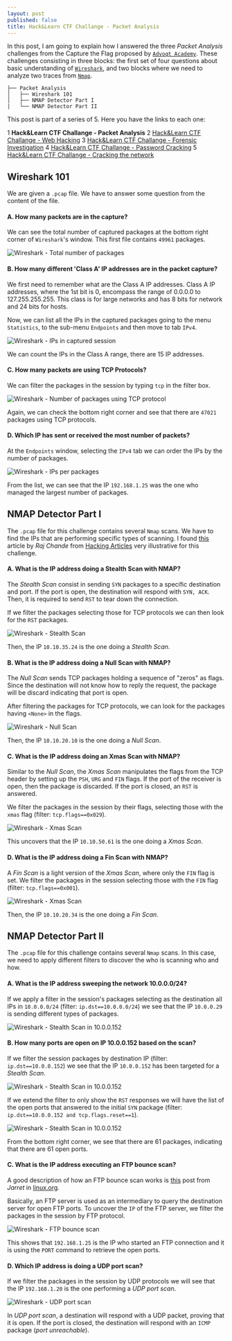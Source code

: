 ```yaml
---
layout: post
published: false
title: Hack&Learn CTF Challange - Packet Analysis
---
```


In this post, I am going to explain how I answered the three _Packet Analysis_ challenges from the Capture the Flag proposed by [`Advoqt Academy`](https://www.advoqt.com). These challenges consisting in three blocks: the first set of four questions about basic understanding of [`Wireshark`](https://www.wireshark.org), and two blocks where we need to analyze two traces from [`Nmap`](https://nmap.org/).

```
├── Packet Analysis
│   ├── Wireshark 101
│   ├── NMAP Detector Part I
|   └── NMAP Detector Part II
```

This post is part of a series of 5. Here you have the links to each one:

1 __Hack&Learn CTF Challange - Packet Analysis__
2 [Hack&Learn CTF Challange - Web Hacking]()
3 [Hack&Learn CTF Challange - Forensic Investigation]()
4 [Hack&Learn CTF Challange - Password Cracking]()
5 [Hack&Learn CTF Challange - Cracking the network]()


## Wireshark 101

We are given a `.pcap` file. We have to answer some question from the content of the file.

#### A. How many packets are in the capture? 

We can see the total number of captured packages at the bottom right corner of `Wireshark`'s window. This first file contains `49961` packages.

![Wireshark - Total number of packages]({{baseurl}}/assets/wireshark101_01.png)

#### B. How many different 'Class A' IP addresses are in the packet capture? 

We first need to remember what are the Class A IP addresses. Class A IP addresses, where the 1st bit is 0, encompass the range of 0.0.0.0 to 127.255.255.255. This class is for large networks and has 8 bits for network and 24 bits for hosts.

Now, we can list all the IPs in the captured packages going to the menu `Statistics`, to the sub-menu `Endpoints` and then move to tab `IPv4`.

![Wireshark - IPs in captured session]({{baseurl}}/assets/wireshark101_02.png)

We can count the IPs in the Class A range, there are 15 IP addresses.

#### C. How many packets are using TCP Protocols?

We can filter the packages in the session by typing `tcp` in the filter box.

![Wireshark - Number of packages using TCP protocol]({{baseurl}}/assets/wireshark101_03.png)

Again, we can check the bottom right corner and see that there are `47021` packages using TCP protocols.

#### D. Which IP has sent or received the most number of packets?

At the `Endpoints` window, selecting the `IPv4` tab we can order the IPs by the number of packages.

![Wireshark - IPs per packages]({{baseurl}}/assets/wireshark101_04.png)

From the list, we can see that the IP `192.168.1.25` was the one who managed the largest number of packages.


## NMAP Detector Part I

The `.pcap` file for this challenge contains several `Nmap` scans. We have to find the IPs that are performing specific types of scanning. I found [this](http://www.hackingarticles.in/understanding-nmap-scan-wireshark/) article by _Raj Chande_ from [Hacking Articles](http://www.hackingarticles.in/) very illustrative for this challenge.

#### A.    What is the IP address doing a Stealth Scan with NMAP? 

The _Stealth Scan_ consist in sending `SYN` packages to a specific destination and port. If the port is open, the destination will respond with `SYN, ACK`. Then, it is required to send `RST` to tear down the connection.

If we filter the packages selecting those for TCP protocols we can then look for the `RST` packages.

![Wireshark - Stealth Scan]({{baseurl}}/assets/wireshark_nmap_p1_01.png)

Then, the IP `10.10.35.24` is the one doing a _Stealth Scan_. 

#### B.    What is the IP address doing a Null Scan with NMAP?

The _Null Scan_ sends TCP packages holding a sequence of "zeros" as flags. Since the destination will not know how to reply the request, the package will be discard indicating that port is open.

After filtering the packages for TCP protocols, we can look for the packages having `<None>` in the flags.

![Wireshark - Null Scan]({{baseurl}}/assets/wireshark_nmap_p1_02.png)

Then, the IP `10.10.20.10` is the one doing a _Null Scan_.

#### C.    What is the IP address doing an Xmas Scan with NMAP? 

Similar to the _Null Scan_, the _Xmas Scan_ manipulates the flags from the TCP header by setting up the `PSH`, `URG` and `FIN` flags. If the port of the receiver is open, then the package is discarded. If the port is closed, an `RST` is answered.

We filter the packages in the session by their flags, selecting those with the `xmas` flag (filter: `tcp.flags==0x029`).

![Wireshark - Xmas Scan]({{baseurl}}/assets/wireshark_nmap_p1_03.png)

This uncovers that the IP `10.10.50.61` is the one doing a _Xmas Scan_.

#### D.    What is the IP address doing a Fin Scan with NMAP?

A _Fin Scan_ is a light version of the _Xmas Scan_, where only the `FIN` flag is set. We filter the packages in the session selecting those with the `FIN` flag (filter: `tcp.flags==0x001`).

![Wireshark - Xmas Scan]({{baseurl}}/assets/wireshark_nmap_p1_04.png)

Then, the IP `10.10.20.34` is the one doing a _Fin Scan_.


## NMAP Detector Part II

The `.pcap` file for this challenge contains several `Nmap` scans. In this case, we need to apply different filters to discover the who is scanning who and how.

#### A.    What is the IP address sweeping the network 10.0.0.0/24?

If we apply a filter in the session's packages selecting as the destination all IPs in `10.0.0.0/24` (filter: `ip.dst==10.0.0.0/24`) we see that the IP `10.0.0.29` is sending different types of packages.

![Wireshark - Stealth Scan in 10.0.0.152]({{baseurl}}/assets/wireshark_nmap_p2_01.png)

#### B.    How many ports are open on IP 10.0.0.152 based on the scan?

If we filter the session packages by destination IP (filter: `ip.dst==10.0.0.152`) we see that the IP `10.0.0.152` has been targeted for a _Stealth Scan_.

![Wireshark - Stealth Scan in 10.0.0.152]({{baseurl}}/assets/wireshark_nmap_p2_02_01.png)

If we extend the filter to only show the `RST` responses we will have the list of the open ports that answered to the initial `SYN` package (filter: `ip.dst==10.0.0.152 and tcp.flags.reset==1`). 

![Wireshark - Stealth Scan in 10.0.0.152]({{baseurl}}/assets/wireshark_nmap_p2_02_02.png)

From the bottom right corner, we see that there are 61 packages, indicating that there are 61 open ports.

#### C.    What is the IP address executing an FTP bounce scan? 

A good description of how an FTP bounce scan works is [this](https://www.linux.org/threads/nmap-ftp-bounce-attack.4493/) post from _Jarret_ in [linux.org](https://www.linux.org).

Basically, an FTP server is used as an intermediary to query the destination server for open FTP ports. To uncover the `IP` of the FTP server, we filter the packages in the session by FTP protocol.

![Wireshark - FTP bounce scan]({{baseurl}}/assets/wireshark_nmap_p2_03.png)

This shows that `192.168.1.25` is the IP who started an FTP connection and it is using the `PORT` command to retrieve the open ports.

#### D.    Which IP address is doing a UDP port scan?

If we filter the packages in the session by UDP protocols we will see that the IP `192.168.1.20` is the one performing a _UDP port scan_.

![Wireshark - UDP port scan]({{baseurl}}/assets/wireshark_nmap_p2_04.png)

In _UDP port scan_, a destination will respond with a UDP packet, proving that it is open. If the port is closed, the destination will respond with an `ICMP` package (_port unreachable_).